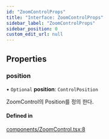```yaml
---
id: "ZoomControlProps"
title: "Interface: ZoomControlProps"
sidebar_label: "ZoomControlProps"
sidebar_position: 0
custom_edit_url: null
---
```


## Properties

### position

• `Optional` **position**: `ControlPosition`

ZoomControl의 Position를 정의 한다.

#### Defined in

[components/ZoomControl.tsx:8](https://github.com/JaeSeoKim/react-kakao-maps/blob/c2e6108/src/components/ZoomControl.tsx#L8)
